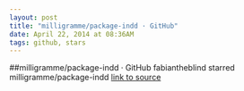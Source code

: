```yaml
---
layout: post
title: "milligramme/package-indd · GitHub"
date: April 22, 2014 at 08:36AM
tags: github, stars
---
```

##milligramme/package-indd · GitHub
fabiantheblind starred milligramme/package-indd
[link to source](http://ift.tt/1rcLn9a) 
